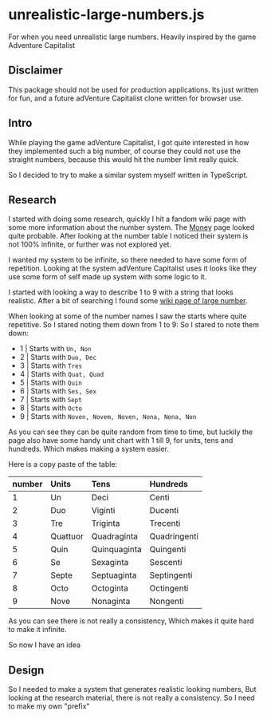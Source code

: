 # unrealistic-large-numbers.js
For when you need unrealistic large numbers. Heavily inspired by the game Adventure Capitalist

## Disclaimer

This package should not be used for production applications. Its just written for fun, and a future adVenture Capitalist clone written for browser use.

## Intro
 
While playing the game adVenture Capitalist, 
I got quite interested in how they implemented such a big number, 
of course they could not use the straight numbers, 
because this would hit the number limit really quick.

So I decided to try to make a similar system myself written in TypeScript.
 
## Research

I started with doing some research, 
quickly I hit a fandom wiki page with some more information about the number system.
The [Money](https://adventure-capitalist.fandom.com/wiki/Money) page looked quite probable.
After looking at the number table I noticed their system is not 100% infinite, 
or further was not explored yet.

I wanted my system to be infinite,
so there needed to have some form of repetition.
Looking at the system adVenture Capitalist uses it looks like they use some form of self made up system with some logic to it.

I started with looking a way to describe 1 to 9 with a string that looks realistic.
After a bit of searching I found some [wiki page of large number](https://en.wikipedia.org/wiki/Names_of_large_numbers).

When looking at some of the number names I saw the starts where quite repetitive. So I stared noting them down from 1 to 9:
So I stared to note them down:
- 1 |   Starts with `Un, Non`
- 2 |   Starts with `Duo, Dec`
- 3 |   Starts with `Tres`
- 4 |   Starts with `Quat, Quad`
- 5 |   Starts with `Quin`
- 6 |   Starts with `Ses, Sex`
- 7 |   Starts with `Sept`
- 8 |   Starts with `Octo`
- 9 |   Starts with `Noven, Novem, Noven, Nona, Nona, Non`

As you can see they can be quite random from time to time, 
but luckily the page also have some handy unit chart with 1 till 9, for units, tens and hundreds. 
Which makes making a system easier.  

Here is a copy paste of the table:

|number|Units|Tens|Hundreds|
|:---------------|:---------------|:---------------|:---------------|
|1|Un|Deci|Centi|
|2|Duo|Viginti|Ducenti|
|3|Tre|Triginta|Trecenti|
|4|Quattuor|Quadraginta|Quadringenti|
|5|Quin|Quinquaginta|Quingenti|
|6|Se|Sexaginta|Sescenti|
|7|Septe|Septuaginta|Septingenti|
|8|Octo|Octoginta|Octingenti|
|9|Nove|Nonaginta|Nongenti|


As you can see there is not really a consistency, 
Which makes it quite hard to make it infinite. 

So now I have an idea 

## Design

So I needed to make a system that generates realistic looking numbers,
But looking at the research material, there is not really a consistency.
So I need to make my own "prefix" 
